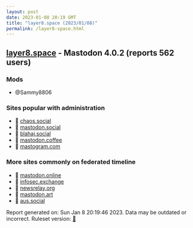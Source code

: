 ```yaml
---
layout: post
date: 2023-01-08 20:19 GMT
title: "layer8.space (2023/01/08)"
permalink: /layer8-space.html
---
```



## [layer8.space](https://layer8.space) - Mastodon 4.0.2 (reports 562 users)

### Mods
 * @Sammy8806

### Sites popular with administration

* 🐘 [chaos.social](/chaos-social.html)
* 🐘 [mastodon.social](/mastodon-social.html)
* 🐘 [blahaj.social](/blahaj-social.html)
* 🐘 [mastodon.coffee](/mastodon-coffee.html)
* 🐘 [mastogram.com](/mastogram-com.html)

### More sites commonly on federated timeline

* 🐘 [mastodon.online](/mastodon-online.html)
* 🐘 [infosec.exchange](/infosec-exchange.html)
* 🐘 [newsrelay.org](/newsrelay-org.html)
* 🐘 [mastodon.art](/mastodon-art.html)
* 🐘 [aus.social](/aus-social.html)

Report generated on: Sun Jan  8 20:19:46 2023. Data may be outdated or incorrect.
Ruleset version: [🏀](/version-basketball)
